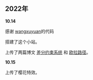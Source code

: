 
## 2022年

**10.14**

感谢 [wangxuyuan](github.com/wxuyuan/wxuyuan.github.io)的代码

搭建了这个小站。

上传了两篇博文 [差分约束系统](https://yyf525.github.io/blog/?id=0) 和 [欧拉路径](https://yyf525.github.io/blog/?id=2)。

**10.15**

上传了樱花特效。
